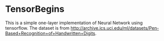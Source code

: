 # TensorBegins

This is a simple one-layer implementation of Neural Network using tensorflow. The dataset is from http://archive.ics.uci.edu/ml/datasets/Pen-Based+Recognition+of+Handwritten+Digits.
